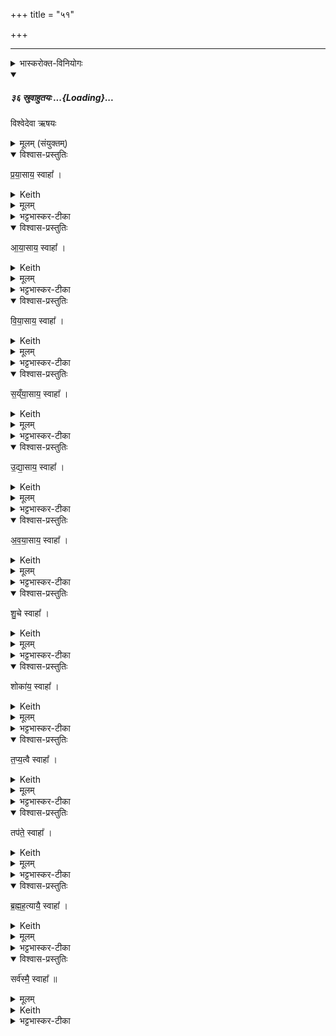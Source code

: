 +++
title = "५१"

+++
_______
<details><summary>भास्करोक्त-विनियोगः</summary>

1अश्वमेधे रात्रिहोमेषु प्रयासायेति परमात्मपरिस्पन्दभेदा उच्यन्ते -
</details>
<div class="js_include" includetitle="false" newlevelforh1="5" unfilled url="/vedAH_yajuH/taittirIyam/saMhitA/sarva-prastutiH/1/4_somAbhiShavAdi/36_sruvAhutayaH">
<details open><summary><h5>३६ स्रुवाहुतयः ...{Loading}...</h5></summary>


विश्वेदेवा ऋषयः


<details><summary>मूलम् (संयुक्तम्)</summary>

प्र॒या॒साय॒ स्वाहा॑ऽऽया॒साय॒ स्वाहा॑ विया॒साय॒ स्वाहा॑ सय्ँया॒साय॒ स्वाहो᳚द्या॒साय॒ स्वाहा॑ऽवया॒साय॒ स्वाहा॑ शु॒चे स्वाहा॒ शोका॑य॒ स्वाहा॑ तप्य॒त्वै स्वाहा॒ तप॑ते॒ स्वाहा᳚ ब्रह्मह॒त्यायै॒ स्वाहा॒ सर्व॑स्मै॒ स्वाहा᳚ ॥ [36]
</details>
<details open><summary>विश्वास-प्रस्तुतिः</summary>

प्र॒या॒साय॒ स्वाहा᳚ ।
</details>
<details><summary>Keith</summary>

To energy hail! 
</details>
<details><summary>मूलम्</summary>

प्र॒या॒साय॒ स्वाहा᳚ ।
</details>
<details><summary>भट्टभास्कर-टीका</summary>

प्रयासः प्रकृष्टो यासः क्रिया यागादिः ।
</details>
<details open><summary>विश्वास-प्रस्तुतिः</summary>

आ॒या॒साय॒ स्वाहा᳚ ।
</details>
<details><summary>Keith</summary>

To effort hail!
</details>
<details><summary>मूलम्</summary>

आ॒या॒साय॒ स्वाहा᳚ ।
</details>
<details><summary>भट्टभास्कर-टीका</summary>

आयासः शास्त्रपूर्वः प्रयासः अर्थार्जनादिः । मर्यादायामाकारः ।
</details>
<details open><summary>विश्वास-प्रस्तुतिः</summary>

वि॒या॒साय॒ स्वाहा᳚ ।
</details>
<details><summary>Keith</summary>

To distraction hail!
</details>
<details><summary>मूलम्</summary>

वि॒या॒साय॒ स्वाहा᳚ ।
</details>
<details><summary>भट्टभास्कर-टीका</summary>

वियासः विविधो व्यापारः हसितकण्डूयितादिः ।
</details>
<details open><summary>विश्वास-प्रस्तुतिः</summary>

स॒य्ँया॒साय॒ स्वाहा᳚ ।
</details>
<details><summary>Keith</summary>

To attempt hail!
</details>
<details><summary>मूलम्</summary>

स॒य्ँया॒साय॒ स्वाहा᳚ ।
</details>
<details><summary>भट्टभास्कर-टीका</summary>

संयासः समीचीनप्रयत्नः परोपकारादिः ।
</details>
<details open><summary>विश्वास-प्रस्तुतिः</summary>

उ॒द्या॒साय॒ स्वाहा᳚ ।
</details>
<details><summary>Keith</summary>

To endeavour hail!
</details>
<details><summary>मूलम्</summary>

उ॒द्या॒साय॒ स्वाहा᳚ ।
</details>
<details><summary>भट्टभास्कर-टीका</summary>

उद्यासः उद्भूतो व्यापारः महाभूतविकारादिः ।
</details>
<details open><summary>विश्वास-प्रस्तुतिः</summary>

अ॒व॒या॒साय॒ स्वाहा᳚ ।
</details>
<details><summary>Keith</summary>

To striving hail!
</details>
<details><summary>मूलम्</summary>

अ॒व॒या॒साय॒ स्वाहा᳚ ।
</details>
<details><summary>भट्टभास्कर-टीका</summary>

अवयासः निकृष्टो व्यापारः दुष्कर्म ।
</details>
<details open><summary>विश्वास-प्रस्तुतिः</summary>

शु॒चे स्वाहा᳚ ।
</details>
<details><summary>Keith</summary>

To heat hail!
</details>
<details><summary>मूलम्</summary>

शु॒चे स्वाहा᳚ ।
</details>
<details><summary>भट्टभास्कर-टीका</summary>

शुक् शोचयितृस्वभावं दुःखात्मकं कर्म ।
</details>
<details open><summary>विश्वास-प्रस्तुतिः</summary>

शोका॑य॒ स्वाहा᳚ ।
</details>
<details><summary>Keith</summary>

To burning hail!
</details>
<details><summary>मूलम्</summary>

शोका॑य॒ स्वाहा᳚ ।
</details>
<details><summary>भट्टभास्कर-टीका</summary>

शोकः तत्फलमात्मधर्मः ।
</details>
<details open><summary>विश्वास-प्रस्तुतिः</summary>

त॒प्य॒त्वै स्वाहा᳚ ।
</details>
<details><summary>Keith</summary>

To heating hail!
</details>
<details><summary>मूलम्</summary>

त॒प्य॒त्वै स्वाहा᳚ ।
</details>
<details><summary>भट्टभास्कर-टीका</summary>

तप्यतुः तापहेतुः अनिष्टाचरणम् । तपतेरौणादिकोतुच्प्रत्ययः, यकारोपजनश्छान्दसः, 'उदात्तयणः ' इति विभक्तेरुदात्तत्वम् ।
</details>
<details open><summary>विश्वास-प्रस्तुतिः</summary>

तप॑ते॒ स्वाहा᳚ ।
</details>
<details><summary>Keith</summary>

To the hot hail!
</details>
<details><summary>मूलम्</summary>

तप॑ते॒ स्वाहा᳚ ।
</details>
<details><summary>भट्टभास्कर-टीका</summary>

तपः कृच्छ्रादि देहशोषकम् ।
</details>
<details open><summary>विश्वास-प्रस्तुतिः</summary>

ब्र॒ह्म॒ह॒त्यायै॒ स्वाहा᳚ ।
</details>
<details><summary>Keith</summary>

To the slaying of a Brahmin hail!
</details>
<details><summary>मूलम्</summary>

ब्र॒ह्म॒ह॒त्यायै॒ स्वाहा᳚ ।
</details>
<details><summary>भट्टभास्कर-टीका</summary>

ब्रह्महत्या ग्रहणं महापातकानामुपलक्षणम् ।
</details>
<details open><summary>विश्वास-प्रस्तुतिः</summary>

सर्व॑स्मै॒ स्वाहा᳚ ॥
</details>
<details><summary>मूलम्</summary>

सर्व॑स्मै॒ स्वाहा᳚ ॥
</details>
<details><summary>Keith</summary>

To all hail!
</details>
<details><summary>भट्टभास्कर-टीका</summary>

सर्वग्रहणं अनुक्तपरिस्पन्दपरिग्रहार्थम् ॥
</details>
</details>
</div>
